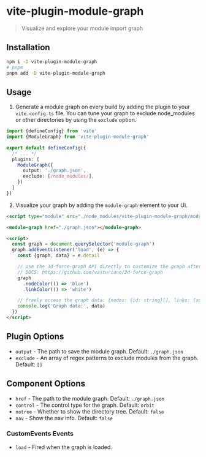 # vite-plugin-module-graph
> Visualize and explore your module import graph

## Installation
```bash
npm i -D vite-plugin-module-graph
# pnpm
pnpm add -D vite-plugin-module-graph
```

## Usage
1. Generate a module graph on every build by adding the plugin to your `vite.config.ts` file.
You can tune your graph to exclude node_modules or other directories by using the `exclude` option.

```ts
import {defineConfig} from 'vite'
import {ModuleGraph} from 'vite-plugin-module-graph'

export default defineConfig({
  /* ... */
  plugins: [
    ModuleGraph({
      output: './graph.json',
      exclude: [/node_modules/],
    })
  ]
})
```

2. Visualize your graph by adding the `module-graph` element to your UI.

```html
<script type="module" src="./node_modules/vite-plugin-module-graph/module-graph"></script>

<module-graph href="./graph.json"></module-graph>

<script>
  const graph = document.querySelector('module-graph')
  graph.addEventListener('load', (e) => {
    const {graph, data} = e.detail

    // use the 3d-force-graph API directly to customize the graph after initialization
    // DOCS: https://github.com/vasturiano/3d-force-graph
    graph
      .nodeColor(() => 'blue')
      .linkColor(() => 'white')

    // freely access the graph data: {nodes: {id: string}[], links: {source: number, target: number}[]}
    console.log('Graph data:', data)
  })
</script>
```

## Plugin Options
- `output` - The path to save the module graph. Default: `./graph.json`
- `exclude` - An array of regex patterns to exclude modules from the graph. Default: `[]`

## Component Options
- `href` - The path to the module graph. Default: `./graph.json`
- `control` - The control type for the graph. Default: `orbit`
- `notree` - Whether to show the directory tree. Default: `false`
- `nav` - Show the nav info. Default: `false`

### CustomEvents Events
- `load` - Fired when the graph is loaded.

